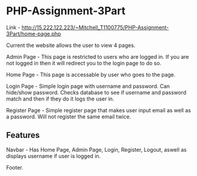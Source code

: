 # PHP-Assignment-3Part

Link - http://15.222.122.223/~Mitchell_T1100775/PHP-Assignment-3Part/home-page.php

Current the website allows the user to view 4 pages.

Admin Page - This page is restricted to users who are logged in. 
If you are not logged in then it will redirect you to the login page to do so.

Home Page - This page is accessable by user who goes to the page.

Login Page - Simple login page with username and password. Can hide/show password.
Checks database to see if username and password match and then if they do it logs the user in.

Register Page - Simple register page that makes user input email as well as a password.
Will not register the same email twice.

Features
------------------------
Navbar - Has Home Page, Admin Page, Login, Register, Logout, aswell as displays username if user is logged in.

Footer.

